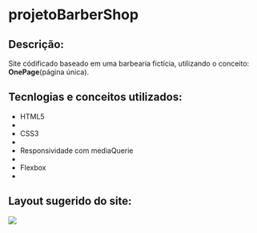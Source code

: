 # projetoBarberShop

<h2 style="color=#4666ff;">Descrição:</h2>
<p>
  Site códificado baseado em uma barbearia fictícia, utilizando o conceito: <span style="color=#e34c26;"><strong>
  OnePage</strong>(página única)</span>.
</p>

<h2 style="color=#4666ff;">Tecnlogias e conceitos utilizados:</h2>
<ul>
  <li>HTML5<li>
  <li>CSS3<li>
  <li>Responsividade com mediaQuerie<li>
  <li>Flexbox<li>
</ul>

<h2 style="color=#4666ff;"
>Layout sugerido do site:</h2>
<div>
  <img src="https://user-images.githubusercontent.com/54119712/149662193-05f17a5d-d91e-4fa2-96bb-22f22ef142cb.png"/>
</div>
